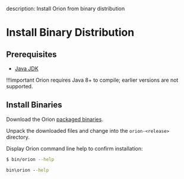 description: Install Orion from binary distribution
<!--- END of page meta data -->

# Install Binary Distribution

## Prerequisites

* [Java JDK](http://www.oracle.com/technetwork/java/javase/downloads/index.html)

!!!important
    Orion requires Java 8+ to compile; earlier versions are not supported.
    
## Install Binaries

Download the Orion [packaged binaries](https://bintray.com/consensys/binaries/orion/_latestVersion#files).

Unpack the downloaded files and change into the `orion-<release>` directory. 

Display Orion command line help to confirm installation: 

```bash tab="Linux/macOS"
$ bin/orion --help
```

```bat tab="Windows"
bin\orion --help
```